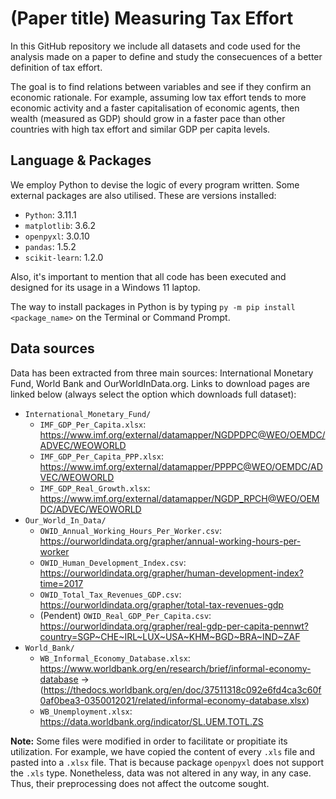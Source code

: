 # (Paper title) Measuring Tax Effort

In this GitHub repository we include all datasets and code used for the analysis made on a paper to define and study the consecuences of a better definition of tax effort. 

The goal is to find relations between variables and see if they confirm an economic rationale. For example, assuming low tax effort tends to more economic activity and a faster capitalisation of economic agents, then wealth (measured as GDP) should grow in a faster pace than other countries with high tax effort and similar GDP per capita levels.

## Language & Packages
We employ Python to devise the logic of every program written. Some external packages are also utilised. These are versions installed:

- `Python`: 3.11.1
- `matplotlib`: 3.6.2
- `openpyxl`: 3.0.10
- `pandas`: 1.5.2
- `scikit-learn`: 1.2.0

Also, it's important to mention that all code has been executed and designed for its usage in a Windows 11 laptop.

The way to install packages in Python is by typing `py -m pip install <package_name>` on the Terminal or Command Prompt.

## Data sources
Data has been extracted from three main sources: International Monetary Fund, World Bank and OurWorldInData.org. Links to download pages are linked below (always select the option which downloads full dataset):
- `International_Monetary_Fund/`
    - `IMF_GDP_Per_Capita.xlsx`: https://www.imf.org/external/datamapper/NGDPDPC@WEO/OEMDC/ADVEC/WEOWORLD
    - `IMF_GDP_Per_Capita_PPP.xlsx`: https://www.imf.org/external/datamapper/PPPPC@WEO/OEMDC/ADVEC/WEOWORLD
    - `IMF_GDP_Real_Growth.xlsx`: https://www.imf.org/external/datamapper/NGDP_RPCH@WEO/OEMDC/ADVEC/WEOWORLD
- `Our_World_In_Data/`
    - `OWID_Annual_Working_Hours_Per_Worker.csv`: https://ourworldindata.org/grapher/annual-working-hours-per-worker
    - `OWID_Human_Development_Index.csv`: https://ourworldindata.org/grapher/human-development-index?time=2017
    - `OWID_Total_Tax_Revenues_GDP.csv`: https://ourworldindata.org/grapher/total-tax-revenues-gdp
    - (Pendent) `OWID_Real_GDP_Per_Capita.csv`: https://ourworldindata.org/grapher/real-gdp-per-capita-pennwt?country=SGP~CHE~IRL~LUX~USA~KHM~BGD~BRA~IND~ZAF
- `World_Bank/`
    - `WB_Informal_Economy_Database.xlsx`: https://www.worldbank.org/en/research/brief/informal-economy-database -> (https://thedocs.worldbank.org/en/doc/37511318c092e6fd4ca3c60f0af0bea3-0350012021/related/informal-economy-database.xlsx)
    - `WB_Unemployment.xlsx`: https://data.worldbank.org/indicator/SL.UEM.TOTL.ZS


**Note:** Some files were modified in order to facilitate or propitiate its utilization. For example, we have copied the content of every `.xls` file and pasted into a `.xlsx` file. That is because package `openpyxl` does not support the `.xls` type. Nonetheless, data was not altered in any way, in any case. Thus, their preprocessing does not affect the outcome sought.
